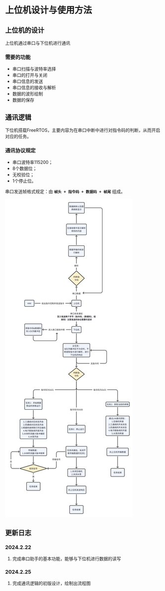 # 上位机设计与使用方法

## 上位机的设计

上位机通过串口与下位机进行通讯

### 需要的功能

- 串口扫描与波特率选择
- 串口的打开与关闭
- 串口信息的发送
- 串口信息的接收与解析
- 数据的波形绘制
- 数据的保存





## 通讯逻辑

下位机搭载FreeRTOS，主要内容为在串口中断中进行对指令码的判断，从而开启对应的任务。

### 通讯协议规定

- 串口波特率115200；
- 8个数据位；
- 无校验位；
- 1个停止位。

串口发送帧格式规定：由 **`帧头 + 指令码 + 数据码 + 帧尾`** 组成。



![通讯逻辑](./pic/1.jpg)





## 更新日志

### 2024.2.22

1. 完成串口助手的基本功能，能够与下位机进行数据的读写

### 2024.2.25

1. 完成通讯逻辑的初版设计，绘制出流程图